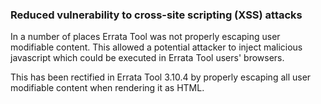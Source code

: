 ### Reduced vulnerability to cross-site scripting (XSS) attacks

In a number of places Errata Tool was not properly escaping user modifiable
content. This allowed a potential attacker to inject malicious javascript
which could be executed in Errata Tool users' browsers.

This has been rectified in Errata Tool 3.10.4 by properly escaping all user
modifiable content when rendering it as HTML.
